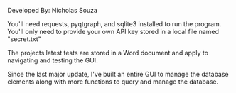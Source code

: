 Developed By: Nicholas Souza

You'll need requests, pyqtgraph, and sqlite3 installed to run the program. You'll only need to 
provide your own API key stored in a local file named "secret.txt"

The projects latest tests are stored in a Word document and apply to navigating and testing the GUI.

Since the last major update, I've built an entire GUI to manage the database elements
along with more functions to query and manage the database.